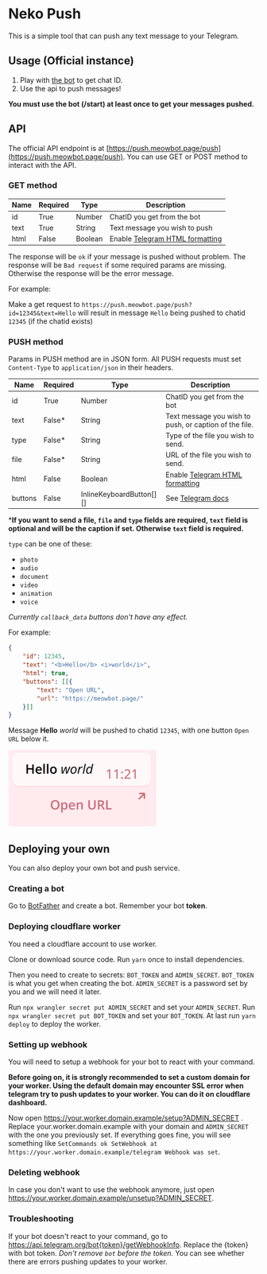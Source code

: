 # Neko Push

This is a simple tool that can push any text message to your Telegram.

## Usage (Official instance)

1. Play with [the bot](https://t.me/neko_push_bot) to get chat ID. 
2. Use the api to push messages!

**You must use the bot (/start) at least once to get your messages pushed.**

## API

The official API endpoint is at [https://push.meowbot.page/push](https://push.meowbot.page/push). You can use GET or POST method to interact with the API.

### GET method

| Name | Required | Type | Description |
| ---- | -------- | ---- | ----------- |
|  id  |   True   | Number | ChatID you get from the bot |
| text |   True   | String | Text message you wish to push |
| html |   False  | Boolean | Enable [Telegram HTML formatting](https://core.telegram.org/bots/api#html-style) |

The response will be `ok` if your message is pushed without problem.
The response will be `Bad request` if some required params are missing.
Otherwise the response will be the error message.

For example:

Make a get request to `https://push.meowbot.page/push?id=12345&text=Hello` will result in message `Hello` being pushed to chatid `12345` (if the chatid exists)

### PUSH method

Params in PUSH method are in JSON form.
All PUSH requests must set `Content-Type` to `application/json` in their headers.

| Name | Required | Type | Description |
| ---- | -------- | ---- | ----------- |
|  id  |   True   | Number | ChatID you get from the bot |
| text |   False* | String | Text message you wish to push, or caption of the file. |
| type |   False* | String | Type of the file you wish to send. |
| file |   False* | String | URL of the file you wish to send. |
| html |   False  | Boolean | Enable [Telegram HTML formatting](https://core.telegram.org/bots/api#html-style) |
| buttons | False | InlineKeyboardButton[][] | See [Telegram docs](https://core.telegram.org/bots/api#inlinekeyboardmarkup) |

***If you want to send a file, `file` and `type` fields are required, `text` field is optional and will be the caption if set. Otherwise `text` field is required.**

`type` can be one of these:
- `photo`
- `audio`
- `document`
- `video`
- `animation`
- `voice`

*Currently `callback_data` buttons don't have any effect.*

For example:

```JSON
{
    "id": 12345,
    "text": "<b>Hello</b> <i>world</i>",
    "html": true,
    "buttons": [[{
        "text": "Open URL",
        "url": "https://meowbot.page/"
    }]]
}
```

Message **Hello** *world* will be pushed to chatid `12345`, with one button `Open URL` below it. 

![Alt text](image.png)

## Deploying your own

You can also deploy your own bot and push service.

### Creating a bot

Go to [BotFather](https://t.me/BotFather) and create a bot. Remember your bot **token**.

### Deploying cloudflare worker

You need a cloudflare account to use worker.

Clone or download source code. Run `yarn` once to install dependencies.

Then you need to create to secrets: `BOT_TOKEN` and `ADMIN_SECRET`.
`BOT_TOKEN` is what you get when creating the bot. `ADMIN_SECRET` is a password set by you and we will need it later.

Run `npx wrangler secret put ADMIN_SECRET` and set your `ADMIN_SECRET`.
Run `npx wrangler secret put BOT_TOKEN` and set your `BOT_TOKEN`.
At last run `yarn deploy` to deploy the worker.

### Setting up webhook

You will need to setup a webhook for your bot to react with your command.

**Before going on, it is strongly recommended to set a custom domain for your worker. Using the default domain may encounter SSL error when telegram try to push updates to your worker. You can do it on cloudflare dashboard.**

Now open https://your.worker.domain.example/setup?ADMIN_SECRET . Replace your.worker.domain.example with your domain and `ADMIN_SECRET` with the one you previously set.
If everything goes fine, you will see something like `SetCommands ok SetWebhook at https://your.worker.domain.example/telegram Webhook was set`.

### Deleting webhook

In case you don't want to use the webhook anymore, just open https://your.worker.domain.example/unsetup?ADMIN_SECRET.

### Troubleshooting

If your bot doesn't react to your command, go to https://api.telegram.org/bot{token}/getWebhookInfo. Replace the {token} with bot token. *Don't remove `bot` before the token.*
You can see whether there are errors pushing updates to your worker.